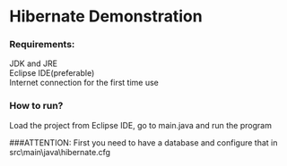 # Hibernate Demonstration
 
 ### Requirements:
 
 JDK and JRE  
 Eclipse IDE(preferable)                                                                                                                         
 Internet connection for the first time use 
 
 ### How to run?
 
 Load the project from Eclipse IDE, go to main.java and run the program
 
 ###ATTENTION:
 First you need to have a database and configure that in src\main\java\hibernate.cfg
